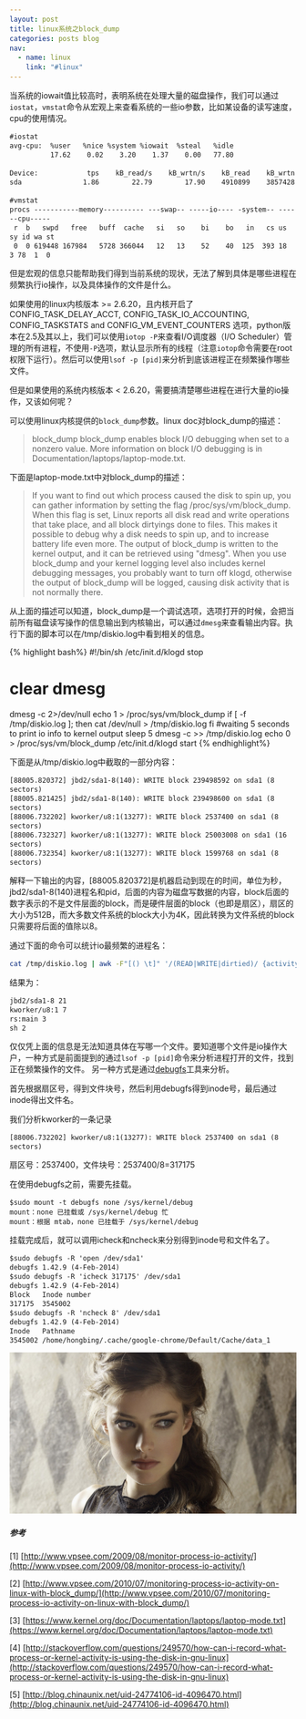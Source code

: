 ```yaml
---
layout: post
title: linux系统之block_dump
categories: posts blog
nav:
  - name: linux
    link: "#linux"
---
```



当系统的iowait值比较高时，表明系统在处理大量的磁盘操作，我们可以通过`iostat`，`vmstat`命令从宏观上来查看系统的一些io参数，比如某设备的读写速度，cpu的使用情况。

```
#iostat
avg-cpu:  %user   %nice %system %iowait  %steal   %idle
          17.62    0.02    3.20    1.37    0.00   77.80

Device:            tps    kB_read/s    kB_wrtn/s    kB_read    kB_wrtn
sda               1.86        22.79        17.90    4910899    3857428

#vmstat
procs -----------memory---------- ---swap-- -----io---- -system-- ------cpu-----
 r  b   swpd   free   buff  cache   si   so    bi    bo   in   cs us sy id wa st
 0  0 619448 167984   5728 366044   12   13    52    40  125  393 18  3 78  1  0

```
<!-- more -->
但是宏观的信息只能帮助我们得到当前系统的现状，无法了解到具体是哪些进程在频繁执行io操作，以及具体操作的文件是什么。

如果使用的linux内核版本 >= 2.6.20，且内核开启了  CONFIG_TASK_DELAY_ACCT,   CONFIG_TASK_IO_ACCOUNTING,   CONFIG_TASKSTATS   and  CONFIG_VM_EVENT_COUNTERS 选项，python版本在2.5及其以上，我们可以使用`iotop -P`来查看I/O调度器（I/O Scheduler）管理的所有进程，不使用`-P`选项，默认显示所有的线程（注意`iotop`命令需要在root权限下运行）。然后可以使用`lsof -p [pid]`来分析到底该进程正在频繁操作哪些文件。

但是如果使用的系统内核版本 < 2.6.20，需要搞清楚哪些进程在进行大量的io操作，又该如何呢？

可以使用linux内核提供的`block_dump`参数。linux doc对block_dump的描述：

> block_dump
block_dump enables block I/O debugging when set to a nonzero value. More
information on block I/O debugging is in Documentation/laptops/laptop-mode.txt.

下面是laptop-mode.txt中对block_dump的描述：

> If you want to find out which process caused the disk to spin up, you can
gather information by setting the flag /proc/sys/vm/block_dump. When this flag
is set, Linux reports all disk read and write operations that take place, and
all block dirtyings done to files. This makes it possible to debug why a disk
needs to spin up, and to increase battery life even more. The output of
block_dump is written to the kernel output, and it can be retrieved using
"dmesg". When you use block_dump and your kernel logging level also includes
kernel debugging messages, you probably want to turn off klogd, otherwise
the output of block_dump will be logged, causing disk activity that is not
normally there.


从上面的描述可以知道，block_dump是一个调试选项，选项打开的时候，会把当前所有磁盘读写操作的信息输出到内核输出，可以通过`dmesg`来查看输出内容。执行下面的脚本可以在/tmp/diskio.log中看到相关的信息。

{% highlight bash%}
#!/bin/sh
/etc/init.d/klogd stop
# clear dmesg
dmesg -c 2>/dev/null
echo 1 > /proc/sys/vm/block_dump
if [ -f /tmp/diskio.log ]; then
        cat /dev/null > /tmp/diskio.log
fi
#waiting 5 seconds to print io info to kernel output
sleep 5
dmesg -c >> /tmp/diskio.log
echo 0 > /proc/sys/vm/block_dump
/etc/init.d/klogd start
{% endhighlight%}

下面是从/tmp/diskio.log中截取的一部分内容：

 	[88005.820372] jbd2/sda1-8(140): WRITE block 239498592 on sda1 (8 sectors)
	[88005.821425] jbd2/sda1-8(140): WRITE block 239498600 on sda1 (8 sectors)
	[88006.732202] kworker/u8:1(13277): WRITE block 2537400 on sda1 (8 sectors)
	[88006.732327] kworker/u8:1(13277): WRITE block 25003008 on sda1 (16 sectors)
	[88006.732354] kworker/u8:1(13277): WRITE block 1599768 on sda1 (8 sectors)

解释一下输出的内容，[88005.820372]是机器启动到现在的时间，单位为秒， jbd2/sda1-8(140)进程名和pid，后面的内容为磁盘写数据的内容，block后面的数字表示的不是文件层面的block，而是硬件层面的block（也即是扇区），扇区的大小为512B，而大多数文件系统的block大小为4K，因此转换为文件系统的block只需要将后面的值除以8。

通过下面的命令可以统计io最频繁的进程名：

```sh
cat /tmp/diskio.log | awk -F"[() \t]" '/(READ|WRITE|dirtied)/ {activity[$2]++} END {for (x in activity) print x, activity[x]}'| sort -nr -k2
```

结果为：

 	jbd2/sda1-8 21
	kworker/u8:1 7
	rs:main 3
	sh 2

仅仅凭上面的信息是无法知道具体在写哪一个文件。要知道哪个文件是io操作大户，一种方式是前面提到的通过`lsof -p [pid]`命令来分析进程打开的文件，找到正在频繁操作的文件。
另一种方式是通过[debugfs](https://en.wikipedia.org/wiki/Debugfs)工具来分析。

首先根据扇区号，得到文件块号，然后利用debugfs得到inode号，最后通过inode得出文件名。

我们分析kworker的一条记录

 	[88006.732202] kworker/u8:1(13277): WRITE block 2537400 on sda1 (8 sectors)

扇区号：2537400，文件块号：2537400/8=317175

在使用debugfs之前，需要先挂载。

```
$sudo mount -t debugfs none /sys/kernel/debug
mount：none 已挂载或 /sys/kernel/debug 忙
mount：根据 mtab，none 已挂载于 /sys/kernel/debug
```

挂载完成后，就可以调用icheck和ncheck来分别得到inode号和文件名了。

```
$sudo debugfs -R 'open /dev/sda1'
debugfs 1.42.9 (4-Feb-2014)
$sudo debugfs -R 'icheck 317175' /dev/sda1
debugfs 1.42.9 (4-Feb-2014)
Block	Inode number
317175	3545002
$sudo debugfs -R 'ncheck 8' /dev/sda1
debugfs 1.42.9 (4-Feb-2014)
Inode	Pathname
3545002	/home/hongbing/.cache/google-chrome/Default/Cache/data_1
```
![blockdump](/images/linuxofblockdump/blockdump.jpg)

##### 参考
[1] [http://www.vpsee.com/2009/08/monitor-process-io-activity/](http://www.vpsee.com/2009/08/monitor-process-io-activity/)

[2] [http://www.vpsee.com/2010/07/monitoring-process-io-activity-on-linux-with-block_dump/](http://www.vpsee.com/2010/07/monitoring-process-io-activity-on-linux-with-block_dump/)

[3] [https://www.kernel.org/doc/Documentation/laptops/laptop-mode.txt](https://www.kernel.org/doc/Documentation/laptops/laptop-mode.txt)

[4] [http://stackoverflow.com/questions/249570/how-can-i-record-what-process-or-kernel-activity-is-using-the-disk-in-gnu-linux](http://stackoverflow.com/questions/249570/how-can-i-record-what-process-or-kernel-activity-is-using-the-disk-in-gnu-linux)

[5] [http://blog.chinaunix.net/uid-24774106-id-4096470.html](http://blog.chinaunix.net/uid-24774106-id-4096470.html)
